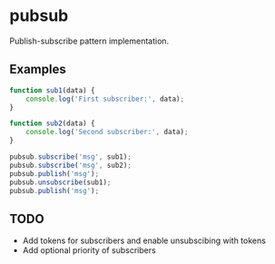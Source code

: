 # pubsub

Publish-subscribe pattern implementation.

## Examples

```javascript
function sub1(data) {
	console.log('First subscriber:', data);
}

function sub2(data) {
	console.log('Second subscriber:', data);
}

pubsub.subscribe('msg', sub1);
pubsub.subscribe('msg', sub2);
pubsub.publish('msg');
pubsub.unsubscribe(sub1);
pubsub.publish('msg');
```

## TODO
- Add tokens for subscribers and enable unsubscibing with tokens
- Add optional priority of subscribers